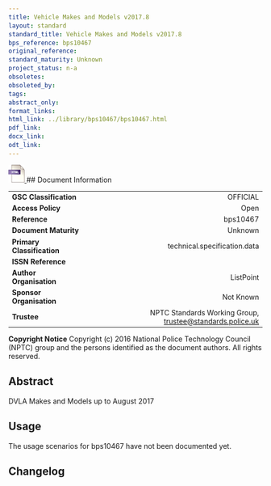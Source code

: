 ```yaml
---
title: Vehicle Makes and Models v2017.8
layout: standard
standard_title: Vehicle Makes and Models v2017.8
bps_reference: bps10467
original_reference: 
standard_maturity: Unknown
project_status: n-a
obsoletes: 
obsoleted_by: 
tags: 
abstract_only:
format_links:
html_link: ../library/bps10467/bps10467.html
pdf_link: 
docx_link: 
odt_link: 
---
```


<a target="_blank" href="../library/bps10467/bps10467.html">
    <img src="../images/html@0.5x.png" alt="html link" title="html link" style="max-height:35px;">
</a>
## Document Information

|||
| :------- | ------: |
| **GSC Classification**     | OFFICIAL |
| **Access Policy**          | Open |
| **Reference**              | bps10467  |
| **Document Maturity**      | Unknown |
| **Primary Classification** | technical.specification.data |
| **ISSN Reference**         |  |
| **Author Organisation**    |ListPoint|
| **Sponsor Organisation**   |Not Known|
| **Trustee**                | NPTC Standards Working Group, <a href="mailto:trustee@standards.police.uk?subject=bps10467 Vehicle Makes and Models v2017.8">trustee@standards.police.uk |

**Copyright Notice**
Copyright (c) 2016 National Police Technology Council (NPTC) group and the persons identified as the document authors. All rights reserved.

## Abstract
DVLA Makes and Models up to August 2017
        
## Usage
The usage scenarios for bps10467 have not been documented yet.

## Changelog

